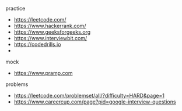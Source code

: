 practice
* https://leetcode.com/
* https://www.hackerrank.com/
* https://www.geeksforgeeks.org
* https://www.interviewbit.com/
* https://codedrills.io
*

mock
* https://www.pramp.com

problems
* https://leetcode.com/problemset/all/?difficulty=HARD&page=1
* https://www.careercup.com/page?pid=google-interview-questions

